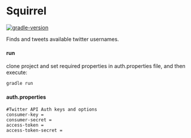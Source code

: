 # Squirrel

[![gradle-version](https://img.shields.io/badge/gradle-5.5.1-brightgreen)](https://img.shields.io/badge/gradle-5.5.1-brightgreen)

Finds and tweets available twitter usernames.

#### run

clone project and set required properties in auth.properties file, and then execute: 

```groovy
gradle run
```

#### auth.properties

```properties
#Twitter API Auth keys and options
consumer-key =
consumer-secret =
access-token = 
access-token-secret =
```
